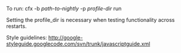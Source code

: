 To run: cfx -b _path-to-nightly_ -p _profile-dir_ run

Setting the profile_dir is necessary when testing functionality across
restarts.

Style guidelines: http://google-styleguide.googlecode.com/svn/trunk/javascriptguide.xml
